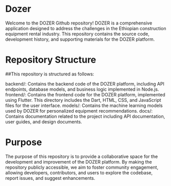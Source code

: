 # Dozer
Welcome to the DOZER Github repository! DOZER is a comprehensive application designed to address the challenges in the Ethiopian construction equipment rental industry. This repository contains the source code, development history, and supporting materials for the DOZER platform.

# Repository Structure
##This repository is structured as follows:

backend/: Contains the backend code of the DOZER platform, including API endpoints, database models, and business logic implemented in Node.js.
frontend/: Contains the frontend code for the DOZER platform, implemented using Flutter. This directory includes the Dart, HTML, CSS, and JavaScript files for the user interface.
models/: Contains the machine learning models used by DOZER for personalized equipment recommendations.
docs/: Contains documentation related to the project including API documentation, user guides, and design documents.

# Purpose
The purpose of this repository is to provide a collaborative space for the development and improvement of the DOZER platform. By making the repository publicly accessible, we aim to foster community engagement, allowing developers, contributors, and users to explore the codebase, report issues, and suggest enhancements.
